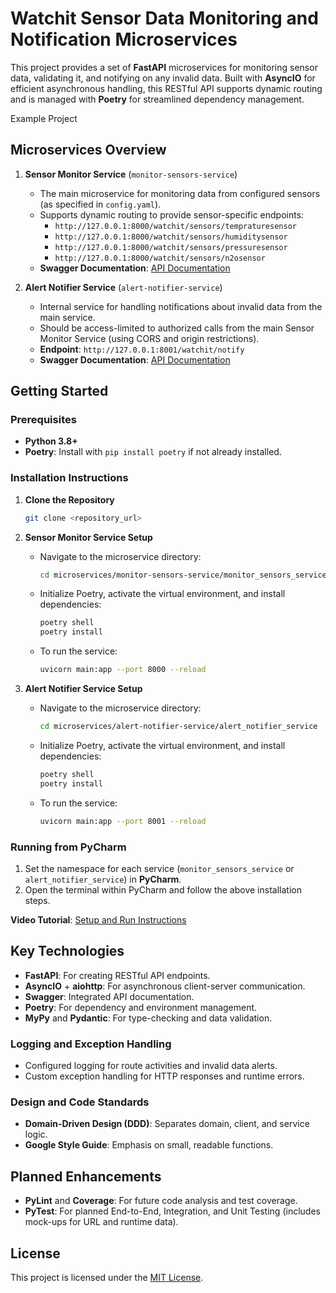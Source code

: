 # Watchit Sensor Data Monitoring and Notification Microservices

This project provides a set of **FastAPI** microservices for monitoring sensor data, validating it, and notifying on any invalid data. Built with **AsyncIO** for efficient asynchronous handling, this RESTful API supports dynamic routing and is managed with **Poetry** for streamlined dependency management.

Example Project

## Microservices Overview

1. **Sensor Monitor Service** (`monitor-sensors-service`)
   - The main microservice for monitoring data from configured sensors (as specified in `config.yaml`).
   - Supports dynamic routing to provide sensor-specific endpoints:
     - `http://127.0.0.1:8000/watchit/sensors/tempraturesensor`
     - `http://127.0.0.1:8000/watchit/sensors/humiditysensor`
     - `http://127.0.0.1:8000/watchit/sensors/pressuresensor`
     - `http://127.0.0.1:8000/watchit/sensors/n2osensor`
   - **Swagger Documentation**: [API Documentation](http://127.0.0.1:8000/docs)

2. **Alert Notifier Service** (`alert-notifier-service`)
   - Internal service for handling notifications about invalid data from the main service.
   - Should be access-limited to authorized calls from the main Sensor Monitor Service (using CORS and origin restrictions).
   - **Endpoint**: `http://127.0.0.1:8001/watchit/notify`
   - **Swagger Documentation**: [API Documentation](http://127.0.0.1:8001/docs)

## Getting Started

### Prerequisites

- **Python 3.8+**
- **Poetry**: Install with `pip install poetry` if not already installed.

### Installation Instructions

1. **Clone the Repository**
   ```bash
   git clone <repository_url>
   ```

2. **Sensor Monitor Service Setup**
   - Navigate to the microservice directory:
     ```bash
     cd microservices/monitor-sensors-service/monitor_sensors_service
     ```
   - Initialize Poetry, activate the virtual environment, and install dependencies:
     ```bash
     poetry shell
     poetry install
     ```
   - To run the service:
     ```bash
     uvicorn main:app --port 8000 --reload
     ```

3. **Alert Notifier Service Setup**
   - Navigate to the microservice directory:
     ```bash
     cd microservices/alert-notifier-service/alert_notifier_service
     ```
   - Initialize Poetry, activate the virtual environment, and install dependencies:
     ```bash
     poetry shell
     poetry install
     ```
   - To run the service:
     ```bash
     uvicorn main:app --port 8001 --reload
     ```

### Running from PyCharm

1. Set the namespace for each service (`monitor_sensors_service` or `alert_notifier_service`) in **PyCharm**.
2. Open the terminal within PyCharm and follow the above installation steps.

**Video Tutorial**: [Setup and Run Instructions](https://youtu.be/3UbuQRdmeRU)

## Key Technologies

- **FastAPI**: For creating RESTful API endpoints.
- **AsyncIO** + **aiohttp**: For asynchronous client-server communication.
- **Swagger**: Integrated API documentation.
- **Poetry**: For dependency and environment management.
- **MyPy** and **Pydantic**: For type-checking and data validation.

### Logging and Exception Handling

- Configured logging for route activities and invalid data alerts.
- Custom exception handling for HTTP responses and runtime errors.

### Design and Code Standards

- **Domain-Driven Design (DDD)**: Separates domain, client, and service logic.
- **Google Style Guide**: Emphasis on small, readable functions.

## Planned Enhancements

- **PyLint** and **Coverage**: For future code analysis and test coverage.
- **PyTest**: For planned End-to-End, Integration, and Unit Testing (includes mock-ups for URL and runtime data).

## License

This project is licensed under the [MIT License](LICENSE).